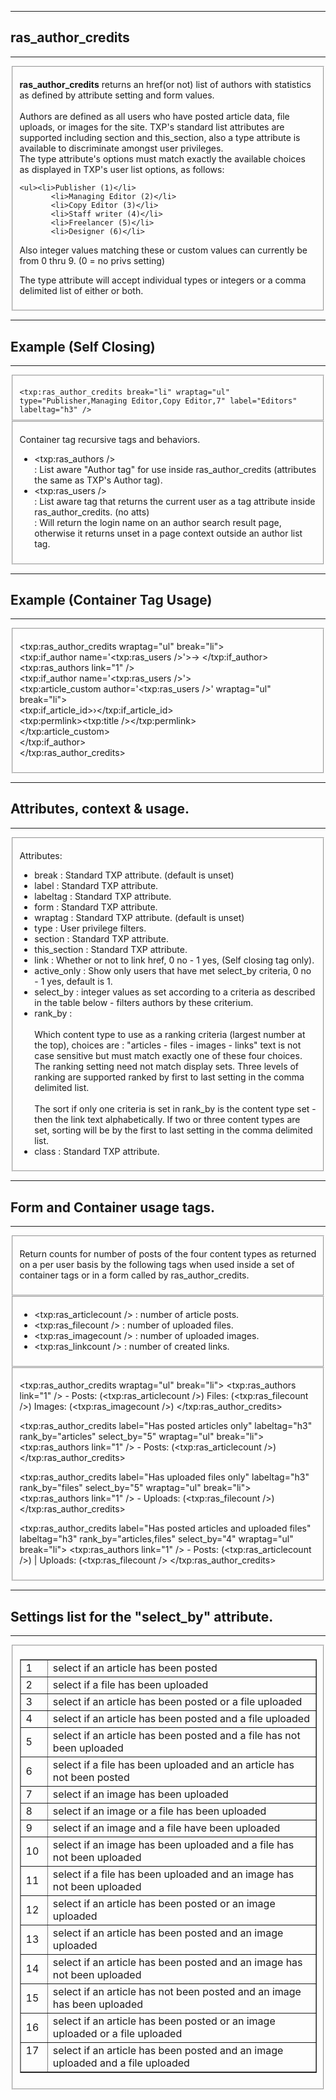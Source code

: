 <div id="helpdiv"><hr /><h2>ras_author_credits</h2><hr />
<fieldset>
<p><strong>ras_author_credits</strong> returns an href(or not) list of authors with statistics as defined by attribute setting and form values.<br /><br />
Authors are defined as all users who have posted article data, file uploads, or images for the site. TXP's standard list attributes are supported including section and this_section, also a type attribute is available to discriminate amongst user privileges. <br />
The type attribute's options must match exactly the available choices as
displayed in TXP's user list options, as follows:</p>

    <ul><li>Publisher (1)</li>
           <li>Managing Editor (2)</li>
           <li>Copy Editor (3)</li>
           <li>Staff writer (4)</li>
           <li>Freelancer (5)</li>
           <li>Designer (6)</li>
</ul>

<p>Also integer values matching these or custom values can currently be from 0 thru 9. (0 = no privs setting)</p>
<p>The type attribute will accept individual types or integers or a comma delimited list of either or both.</p>
</fieldset>
<hr /><h2>Example (Self Closing)</h2><hr />
<fieldset><code>
&lt;txp:ras_author_credits break="li" wraptag="ul" type="Publisher,Managing Editor,Copy Editor,7" label="Editors" labeltag="h3" /&gt;
</code></fieldset>

<fieldset>
<p>Container tag recursive tags and behaviors.</p>
<ul>
<li>&lt;txp:ras_authors /&gt;<br /> : List aware "Author tag" for use inside ras_author_credits (attributes the same as TXP's Author tag).</li>
<li>&lt;txp:ras_users /&gt;<br /> : List aware tag that returns the current user as a tag attribute inside ras_author_credits. (no atts)<br /> : Will return the login name on an author search result page, otherwise it returns unset in a page context outside an author list tag.</li>
</ul>
</fieldset>
<hr /><h2>Example (Container Tag Usage)</h2><hr />
<fieldset>

&lt;txp:ras_author_credits wraptag="ul" break="li"&gt;<br />
&lt;txp:if_author name='&lt;txp:ras_users /&gt;'&gt;-> &lt;/txp:if_author&gt;<br />
			&lt;txp:ras_authors link="1" /&gt;<br />
			&lt;txp:if_author name='&lt;txp:ras_users /&gt;'&gt;<br />
				&lt;txp:article_custom  author='&lt;txp:ras_users /&gt;' wraptag="ul" break="li"&gt;<br />
					&lt;txp:if_article_id&gt;&rsaquo;&lt;/txp:if_article_id&gt;<br />
					&lt;txp:permlink&gt;&lt;txp:title /&gt;&lt;/txp:permlink&gt;<br />
				&lt;/txp:article_custom&gt;<br />
			&lt;/txp:if_author&gt;<br />
		&lt;/txp:ras_author_credits&gt;
</fieldset>

<hr /><h2>Attributes, context &amp; usage.</h2><hr />
<fieldset>
<p> Attributes:</p>
<ul>
			<li>break : Standard TXP attribute. (default is unset)</li>
			<li>label : Standard TXP attribute.</li>
			<li>labeltag : Standard TXP attribute.</li>
			<li>form : Standard TXP attribute.</li>
			<li>wraptag : Standard TXP attribute. (default is unset)</li>
			<li>type : User privilege filters. </li>
			<li>section : Standard TXP attribute. </li>
			<li>this_section : Standard TXP attribute. </li>
			<li>link : Whether or not to link href, 0 no - 1 yes, (Self closing tag only).</li>
			<li>active_only : Show only users that have met select_by criteria, 0 no - 1 yes, default is 1.</li>
			<li>select_by : integer values as set according to a criteria as described in the table below - filters authors by these criterium.</li>
			<li>rank_by : <br /><br />Which content type to use as a ranking criteria (largest number at the top), choices are : "articles - files - images - links" text is not case sensitive but must match exactly one of these four choices. The ranking setting need not match display sets. Three levels of ranking are supported ranked by first to last setting in the comma delimited list.<br /><br /> The sort if only one criteria is set in rank_by is the content type set - then the link text alphabetically. If two or three content types are set, sorting will be by the first to last setting in the comma delimited list. </li>
			<li>class : Standard TXP attribute.</li>
</ul>
</fieldset>
<hr /><h2>Form and Container usage tags.</h2><hr />
<fieldset><p> Return counts for number of posts of the four content types as returned on a per user basis by the following tags when used inside a set of container tags or in a form called by ras_author_credits.</p></fieldset>
<fieldset>
<ul>
<li>&lt;txp:ras_articlecount /&gt; : number of article posts.</li>
<li>&lt;txp:ras_filecount /&gt; : number of uploaded files.</li>
<li>&lt;txp:ras_imagecount /&gt; : number of uploaded images.</li>
<li>&lt;txp:ras_linkcount /&gt; : number of created links.</li>
</ul>
</fieldset>
<fieldset>


<txp:ras_author_credits wraptag="ul" break="li">
<txp:ras_authors link="1" /> - Posts: (<txp:ras_articlecount />) Files: (<txp:ras_filecount />) Images: (<txp:ras_imagecount />)
</txp:ras_author_credits>

<txp:ras_author_credits label="Has posted articles only" labeltag="h3"
rank_by="articles" select_by="5" wraptag="ul" break="li">
<txp:ras_authors link="1" /> - Posts: (<txp:ras_articlecount />)
</txp:ras_author_credits>

<txp:ras_author_credits label="Has uploaded files only" labeltag="h3"
rank_by="files" select_by="5" wraptag="ul" break="li">
<txp:ras_authors link="1" /> - Uploads: (<txp:ras_filecount />)
</txp:ras_author_credits>

<txp:ras_author_credits label="Has posted articles and uploaded files"
labeltag="h3"  rank_by="articles,files" select_by="4" wraptag="ul" break="li">
<txp:ras_authors link="1" /> - Posts: (<txp:ras_articlecount />) | Uploads:
(<txp:ras_filecount />
</txp:ras_author_credits>

</fieldset>
<hr /><h2> Settings list for the "select_by" attribute. </h2><hr />
<fieldset>

<table cellpadding="2" cellspacing="1" border="1px">
							<tr><td> 1 </td><td> select if an article has been posted </td></tr>
							<tr><td> 2 </td><td> select if a file has been uploaded </td></tr>
							<tr><td> 3 </td><td> select if an article has been posted or a file uploaded </td></tr>
							<tr><td> 4 </td><td> select if an article has been posted and a file uploaded </td></tr>
							<tr><td> 5 </td><td> select if an article has been posted and a file has not been uploaded</td></tr>
							<tr><td> 6 </td><td> select if a file has been uploaded and an article has not been posted </td></tr>
							<tr><td> 7 </td><td> select if an image has been uploaded </td></tr>
							<tr><td> 8 </td><td> select if an image or a file has been uploaded </td></tr>
							<tr><td> 9 </td><td> select if an image and a file have been uploaded </td></tr>
							<tr><td> 10 </td><td> select if an image has been uploaded and a file has not been uploaded </td></tr>
							<tr><td> 11 </td><td> select if a file has been uploaded and an image has not been uploaded </td></tr>
							<tr><td> 12 </td><td> select if an article has been posted or an image uploaded </td></tr>
							<tr><td> 13 </td><td> select if an article has been posted and an image uploaded </td></tr>
							<tr><td> 14 </td><td> select if an article has been posted and an image has not been uploaded </td></tr>
							<tr><td> 15 </td><td> select if an article has not been posted and an image has been uploaded </td></tr>
							<tr><td> 16 </td><td> select if an article has been posted or an image uploaded or a file uploaded </td></tr>
							<tr><td> 17 &nbsp;</td><td> select if an article has been posted and an image uploaded and a file uploaded </td></tr>
							</table>
</fieldset>
</div>
